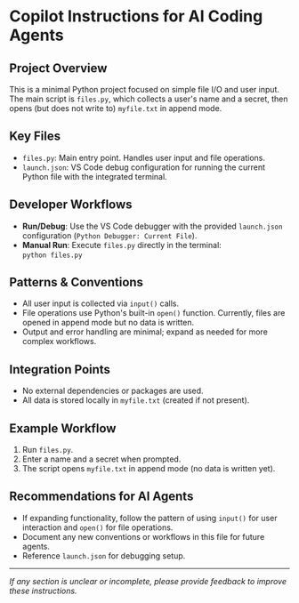 # Copilot Instructions for AI Coding Agents

## Project Overview
This is a minimal Python project focused on simple file I/O and user input. The main script is `files.py`, which collects a user's name and a secret, then opens (but does not write to) `myfile.txt` in append mode.

## Key Files
- `files.py`: Main entry point. Handles user input and file operations.
- `launch.json`: VS Code debug configuration for running the current Python file with the integrated terminal.

## Developer Workflows
- **Run/Debug**: Use the VS Code debugger with the provided `launch.json` configuration (`Python Debugger: Current File`).
- **Manual Run**: Execute `files.py` directly in the terminal:  
  `python files.py`

## Patterns & Conventions
- All user input is collected via `input()` calls.
- File operations use Python's built-in `open()` function. Currently, files are opened in append mode but no data is written.
- Output and error handling are minimal; expand as needed for more complex workflows.

## Integration Points
- No external dependencies or packages are used.
- All data is stored locally in `myfile.txt` (created if not present).

## Example Workflow
1. Run `files.py`.
2. Enter a name and a secret when prompted.
3. The script opens `myfile.txt` in append mode (no data is written yet).

## Recommendations for AI Agents
- If expanding functionality, follow the pattern of using `input()` for user interaction and `open()` for file operations.
- Document any new conventions or workflows in this file for future agents.
- Reference `launch.json` for debugging setup.

---
_If any section is unclear or incomplete, please provide feedback to improve these instructions._
